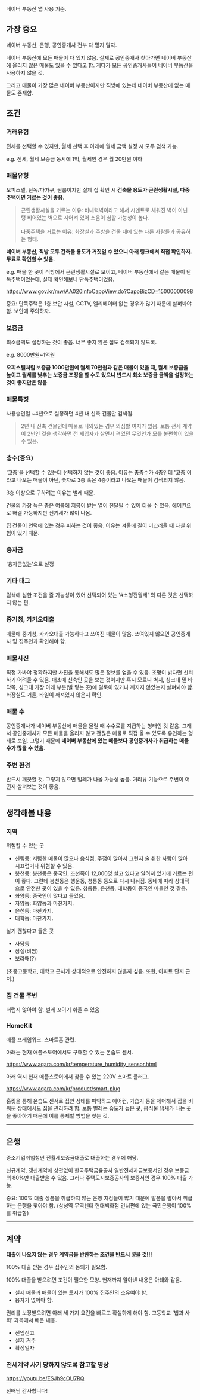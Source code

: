 네이버 부동산 앱 사용 기준.

## 가장 중요

네이버 부동산, 은행, 공인중개사 전부 다 믿지 말자.

네이버 부동산에 모든 매물이 다 있지 않음. 실제로 공인중개사 찾아가면 네이버 부동산에 올리지 않은 매물도 있을 수 있다고 함. 게다가 모든 공인중개사들이 네이버 부동산을 사용하지 않을 것.

그리고 매물이 가장 많은 네이버 부동산이지만 직방에 있는데 네이버 부동산에 없는 매물도 존재함.

## 조건

### 거래유형

전세를 선택할 수 있지만, 월세 선택 후 아래에 월세 금액 설정 시 모두 검색 가능.

e.g. 전세, 월세 보증금 동시에 1억, 월세인 경우 월 20만원 이하

### 매물유형

오피스텔, 단독/다가구, 원룸이지만 실제 집 확인 시 **건축물 용도가 근린생활시설, 다중주택이면 거르는 것이 좋음**.

> 근린생활시설을 거르는 이유: 비내력벽이라고 해서 시멘트로 채워진 벽이 아닌 텅 비어있는 벽으로 지어져 있어 소음이 심할 가능성이 높다.</br></br>
다중주택을 거르는 이유: 화장실과 주방을 건물 내에 있는 다른 사람들과 공유하는 형태.

**네이버 부동산, 직방 모두 건축물 용도가 거짓일 수 있으니 아래 링크에서 직접 확인하자. 무료로 확인할 수 있음.**

e.g. 매물 한 곳이 직방에서 근린생활시설로 보이고, 네이버 부동산에서 같은 매물이 단독주택이었는데, 실제 확인해보니 단독주택이었음.

<https://www.gov.kr/mw/AA020InfoCappView.do?CappBizCD=15000000098>

중요: 단독주택은 1층 보안 시설, CCTV, 엘리베이터 없는 경우가 많기 때문에 살펴봐야 함. 보안에 주의하자.

### 보증금

최소금액도 설정하는 것이 좋음. 너무 좋지 않은 집도 검색되지 않도록.

e.g. 8000만원~1억원

**오피스텔처럼 보증금 1000만원에 월세 70만원과 같은 매물이 있을 때, 월세 보증금을 높이고 월세를 낮추는 보증금 조정을 할 수도 있으니 반드시 최소 보증금 금액을 설정하는 것이 좋지만은 않음**.

### 매물특징

사용승인일 ~4년으로 설정하면 4년 내 신축 건물만 검색됨.

> 2년 내 신축 건물인데 매물로 나와있는 경우 의심할 여지가 있음. 보통 전세 계약이 2년인 것을 생각하면 전 세입자가 살면서 겪었던 무엇인가 모를 불편함이 있을 수 있음.

### 층수(중요)

'고층'을 선택할 수 있는데 선택하지 않는 것이 좋음. 이유는 총층수가 4층인데 '고층'이라고 나오는 매물이 아닌, 숫자로 3층 혹은 4층이라고 나오는 매물이 검색되지 않음.

3층 이상으로 구하려는 이유는 벌레 때문.

건물의 가장 높은 층은 여름에 지붕이 받는 열이 전달될 수 있어 더울 수 있음. 에어컨으로 해결 가능하지만 전기세가 많이 나옴.

집 건물이 언덕에 있는 경우 피하는 것이 좋음. 이유는 겨울에 길이 미끄러울 때 다칠 위험이 있기 때문.

### 융자금

'융자금없는'으로 설정

### 기타 태그

검색에 심한 조건을 줄 가능성이 있어 선택되어 있는 '#소형전월세' 외 다른 것은 선택하지 않는 편.

### 중기청, 카카오대출

매물에 중기청, 카카오대출 가능하다고 쓰여진 매물이 많음. 쓰여있지 않으면 공인중개사 및 집주인과 확인해야 함.

### 매물사진

직접 가봐야 정확하지만 사진을 통해서도 많은 정보를 얻을 수 있음. 조명이 밝다면 신뢰하기 어려울 수 있음. 애초에 신축인 곳을 보는 것이지만 혹시 모르니 벽지, 싱크대 밑 바닥쪽, 싱크대 가장 아래 부분(발 닿는 곳)에 얼룩이 있거나 깨지지 않았는지 살펴봐야 함. 화장실도 거울, 타일이 깨져있지 않은지 확인.

### 매물 수

공인중개사가 네이버 부동산에 매물을 올릴 때 수수료를 지급하는 형태인 것 같음. 그래서 공인중개사가 모든 매물을 올리지 않고 괜찮은 매물로 직접 올 수 있도록 유인하는 형태로 보임. 그렇기 때문에 **네이버 부동산에 있는 매물보다 공인중개사가 취급하는 매물 수가 많을 수 있음.**

### 주변 환경

반드시 깨끗할 것. 그렇지 않으면 벌레가 나올 가능성 높음. 거리뷰 기능으로 주변이 어떤지 살펴보는 것이 좋음.

---

## 생각해볼 내용

### 지역

위험할 수 있는 곳

- 신림동: 저렴한 매물이 많으나 음식점, 주점이 많아서 그런지 술 취한 사람이 많아 시끄럽거나 위험할 수 있음.
- 봉천동: 봉천동은 중국인, 조선족이 12,000명 살고 있다고 알려져 있기에 거르는 편이 좋다. 그런데 봉천동은 행운동, 청룡동 등으로 다시 나눠짐. 동네에 따라 상대적으로 안전한 곳이 있을 수 있음. 청룡동, 은천동, 대학동이 중국인 마을인 것 같음.
- 화양동: 중국인이 많다고 들었음.
- 자양동: 화양동과 마찬가지.
- 은천동: 마찬가지.
- 대학동: 마찬가지.

살기 괜찮다고 들은 곳

- 사당동
- 잠실(비쌈)
- 보라매(?)

(초중고등학교, 대학교 근처가 상대적으로 안전하지 않을까 싶음. 또한, 아파트 단지 근처.)

### 집 건물 주변

더럽지 않아야 함. 벌레 꼬이기 쉬울 수 있음

### HomeKit

애플 프레임워크. 스마트홈 관련.

아래는 현재 애플스토어에서도 구매할 수 있는 온습도 센서.

<https://www.aqara.com/kr/temperature_humidity_sensor.html>

아래 역시 현재 애플스토어에서 찾을 수 있는 220V 스마트 플러그.

<https://www.aqara.com/kr/product/smart-plug>

홈킷을 통해 온습도 센서로 집안 상태를 파악하고 에어컨, 가습기 등을 제어해서 집을 비워둔 상태에서도 집을 관리하려 함. 보통 벌레는 습도가 높은 곳, 음식물 냄새가 나는 곳을 좋아하기 때문에 이를 통제할 방법을 찾는 것.

---

## 은행

중소기업취업청년 전월세보증금대출로 대출하는 경우에 해당.

신규계약, 갱신계약에 상관없이 한국주택금융공사 일반전세자금보증서인 경우 보증금의 80%만 대출받을 수 있음. 그러나 주택도시보증공사의 보증서인 경우 100% 대출 가능.

중요: 100% 대출 상품을 취급하지 않는 은행 지점들이 많기 때문에 발품을 팔아서 취급하는 은행을 찾아야 함.
(삼성역 무역센터 현대백화점 건너편에 있는 국민은행이 100%를 취급함)

---

## 계약

**대출이 나오지 않는 경우 계약금을 반환하는 조건을 반드시 넣을 것!!!**

100% 대출 받는 경우 집주인의 동의가 필요함.

100% 대출을 받으려면 조건이 필요한 모양. 현재까지 알아낸 내용은 아래와 같음.

- 실제 매물과 매물이 있는 토지가 100% 집주인의 소유여야 함.
- 융자가 없어야 함.

권리를 보장받으려면 아래 세 가지 요건을 빠르고 확실하게 해야 함. 고등학교 '법과 사회' 과목에서 배운 내용.

- 전입신고
- 실제 거주
- 확정일자

### 전세계약 사기 당하지 않도록 참고할 영상

<https://youtu.be/ESJh9cOU7RQ>

선배님 감사합니다!
